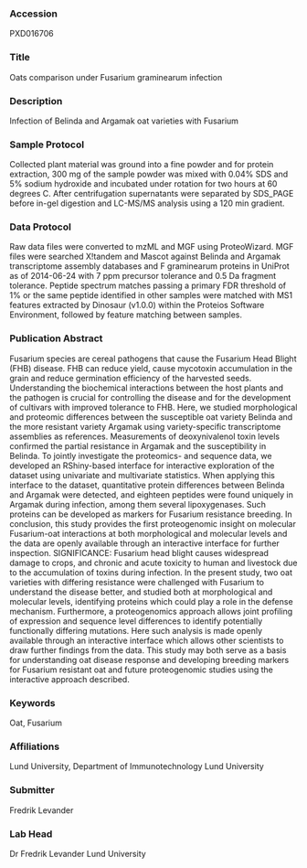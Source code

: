 ### Accession
PXD016706

### Title
Oats comparison under Fusarium graminearum infection

### Description
Infection of Belinda and Argamak oat varieties with Fusarium

### Sample Protocol
Collected plant material was ground into a fine powder and for protein extraction, 300 mg of the sample powder was mixed with 0.04% SDS and 5% sodium hydroxide and incubated under rotation for two hours at 60 degrees C. After centrifugation supernatants were separated by SDS_PAGE before in-gel digestion and LC-MS/MS analysis using a 120 min gradient.

### Data Protocol
Raw data files were converted to mzML and MGF using ProteoWizard. MGF files were searched X!tandem and Mascot against Belinda and Argamak transcriptome assembly databases and F graminearum proteins in UniProt as of 2014-06-24 with 7 ppm precursor tolerance and 0.5 Da fragment tolerance. Peptide spectrum matches passing a primary FDR threshold of 1% or the same peptide identified in other samples were matched with MS1 features extracted by Dinosaur (v1.0.0) within the Proteios Software Environment, followed by feature matching between samples.

### Publication Abstract
Fusarium species are cereal pathogens that cause the Fusarium Head Blight (FHB) disease. FHB can reduce yield, cause mycotoxin accumulation in the grain and reduce germination efficiency of the harvested seeds. Understanding the biochemical interactions between the host plants and the pathogen is crucial for controlling the disease and for the development of cultivars with improved tolerance to FHB. Here, we studied morphological and proteomic differences between the susceptible oat variety Belinda and the more resistant variety Argamak using variety-specific transcriptome assemblies as references. Measurements of deoxynivalenol toxin levels confirmed the partial resistance in Argamak and the susceptibility in Belinda. To jointly investigate the proteomics- and sequence data, we developed an RShiny-based interface for interactive exploration of the dataset using univariate and multivariate statistics. When applying this interface to the dataset, quantitative protein differences between Belinda and Argamak were detected, and eighteen peptides were found uniquely in Argamak during infection, among them several lipoxygenases. Such proteins can be developed as markers for Fusarium resistance breeding. In conclusion, this study provides the first proteogenomic insight on molecular Fusarium-oat interactions at both morphological and molecular levels and the data are openly available through an interactive interface for further inspection. SIGNIFICANCE: Fusarium head blight causes widespread damage to crops, and chronic and acute toxicity to human and livestock due to the accumulation of toxins during infection. In the present study, two oat varieties with differing resistance were challenged with Fusarium to understand the disease better, and studied both at morphological and molecular levels, identifying proteins which could play a role in the defense mechanism. Furthermore, a proteogenomics approach allows joint profiling of expression and sequence level differences to identify potentially functionally differing mutations. Here such analysis is made openly available through an interactive interface which allows other scientists to draw further findings from the data. This study may both serve as a basis for understanding oat disease response and developing breeding markers for Fusarium resistant oat and future proteogenomic studies using the interactive approach described.

### Keywords
Oat, Fusarium

### Affiliations
Lund University,
Department of Immunotechnology
Lund University

### Submitter
Fredrik Levander

### Lab Head
Dr Fredrik Levander
Lund University



